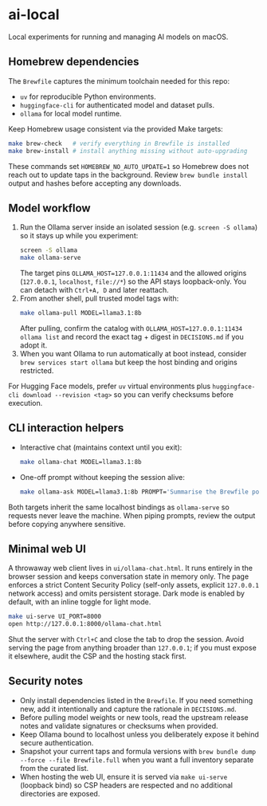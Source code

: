 # ai-local

Local experiments for running and managing AI models on macOS.

## Homebrew dependencies

The `Brewfile` captures the minimum toolchain needed for this repo:

- `uv` for reproducible Python environments.
- `huggingface-cli` for authenticated model and dataset pulls.
- `ollama` for local model runtime.

Keep Homebrew usage consistent via the provided Make targets:

```bash
make brew-check   # verify everything in Brewfile is installed
make brew-install # install anything missing without auto-upgrading
```

These commands set `HOMEBREW_NO_AUTO_UPDATE=1` so Homebrew does not reach out to update taps in the background. Review `brew bundle install` output and hashes before accepting any downloads.

## Model workflow

1. Run the Ollama server inside an isolated session (e.g. `screen -S ollama`) so it stays up while you experiment:
   ```bash
   screen -S ollama
   make ollama-serve
   ```
   The target pins `OLLAMA_HOST=127.0.0.1:11434` and the allowed origins (`127.0.0.1`, `localhost`, `file://*`) so the API stays loopback-only. You can detach with `Ctrl+A, D` and later reattach.
2. From another shell, pull trusted model tags with:
   ```bash
   make ollama-pull MODEL=llama3.1:8b
   ```
   After pulling, confirm the catalog with `OLLAMA_HOST=127.0.0.1:11434 ollama list` and record the exact tag + digest in `DECISIONS.md` if you adopt it.
3. When you want Ollama to run automatically at boot instead, consider `brew services start ollama` but keep the host binding and origins restricted.

For Hugging Face models, prefer `uv` virtual environments plus `huggingface-cli download --revision <tag>` so you can verify checksums before execution.

## CLI interaction helpers

- Interactive chat (maintains context until you exit):
  ```bash
  make ollama-chat MODEL=llama3.1:8b
  ```
- One-off prompt without keeping the session alive:
  ```bash
  make ollama-ask MODEL=llama3.1:8b PROMPT='Summarise the Brewfile policy'
  ```

Both targets inherit the same localhost bindings as `ollama-serve` so requests never leave the machine. When piping prompts, review the output before copying anywhere sensitive.

## Minimal web UI

A throwaway web client lives in `ui/ollama-chat.html`. It runs entirely in the browser session and keeps conversation state in memory only. The page enforces a strict Content Security Policy (self-only assets, explicit `127.0.0.1` network access) and omits persistent storage. Dark mode is enabled by default, with an inline toggle for light mode.

```bash
make ui-serve UI_PORT=8000
open http://127.0.0.1:8000/ollama-chat.html
```

Shut the server with `Ctrl+C` and close the tab to drop the session. Avoid serving the page from anything broader than `127.0.0.1`; if you must expose it elsewhere, audit the CSP and the hosting stack first.

## Security notes

- Only install dependencies listed in the `Brewfile`. If you need something new, add it intentionally and capture the rationale in `DECISIONS.md`.
- Before pulling model weights or new tools, read the upstream release notes and validate signatures or checksums when provided.
- Keep Ollama bound to localhost unless you deliberately expose it behind secure authentication.
- Snapshot your current taps and formula versions with `brew bundle dump --force --file Brewfile.full` when you want a full inventory separate from the curated list.
- When hosting the web UI, ensure it is served via `make ui-serve` (loopback bind) so CSP headers are respected and no additional directories are exposed.
